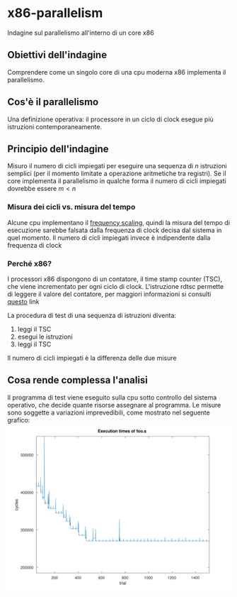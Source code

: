 # x86-parallelism
Indagine sul parallelismo all'interno di un core x86


## Obiettivi dell'indagine
Comprendere come un singolo core di una cpu moderna x86 implementa il parallelismo.


## Cos'è il parallelismo
Una definizione operativa: il processore in un ciclo di clock esegue più istruzioni contemporaneamente.


## Principio dell'indagine
Misuro il numero di cicli impiegati per eseguire una sequenza di $n$ istruzioni semplici (per il momento limitate a operazione aritmetiche tra registri). Se il core implementa il parallelismo in qualche forma il numero di cicli impiegati dovrebbe essere $m < n$


### Misura dei cicli vs. misura del tempo
Alcune cpu implementano il [frequency scaling](https://en.wikipedia.org/wiki/Frequency_scaling), quindi la misura del tempo di esecuzione sarebbe falsata dalla frequenza di clock decisa dal sistema in quel momento. Il numero di cicli impiegati invece è indipendente dalla frequenza di clock


### Perché x86?
I processori x86 dispongono di un contatore, il time stamp counter (TSC), che viene incrementato per ogni ciclo di clock. L'istruzione rdtsc permette di leggere il valore del contatore, per maggiori informazioni si consulti [questo](https://www.felixcloutier.com/x86/rdtsc) link

La procedura di test di una sequenza di istruzioni diventa:

1. leggi il TSC
2. esegui le istruzioni
3. leggi il TSC

Il numero di cicli impiegati è la differenza delle due misure


## Cosa rende complessa l'analisi
Il programma di test viene eseguito sulla cpu sotto controllo del sistema operativo, che decide quante risorse assegnare al programma. Le misure sono soggette a variazioni imprevedibili, come mostrato nel seguente grafico:
![grafico](./template/foo.svg)
